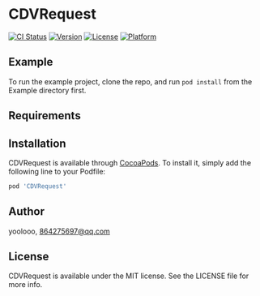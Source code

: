 # CDVRequest

[![CI Status](https://img.shields.io/travis/yoolooo/CDVRequest.svg?style=flat)](https://travis-ci.org/yoolooo/CDVRequest)
[![Version](https://img.shields.io/cocoapods/v/CDVRequest.svg?style=flat)](https://cocoapods.org/pods/CDVRequest)
[![License](https://img.shields.io/cocoapods/l/CDVRequest.svg?style=flat)](https://cocoapods.org/pods/CDVRequest)
[![Platform](https://img.shields.io/cocoapods/p/CDVRequest.svg?style=flat)](https://cocoapods.org/pods/CDVRequest)

## Example

To run the example project, clone the repo, and run `pod install` from the Example directory first.

## Requirements

## Installation

CDVRequest is available through [CocoaPods](https://cocoapods.org). To install
it, simply add the following line to your Podfile:

```ruby
pod 'CDVRequest'
```

## Author

yoolooo, 864275697@qq.com

## License

CDVRequest is available under the MIT license. See the LICENSE file for more info.
